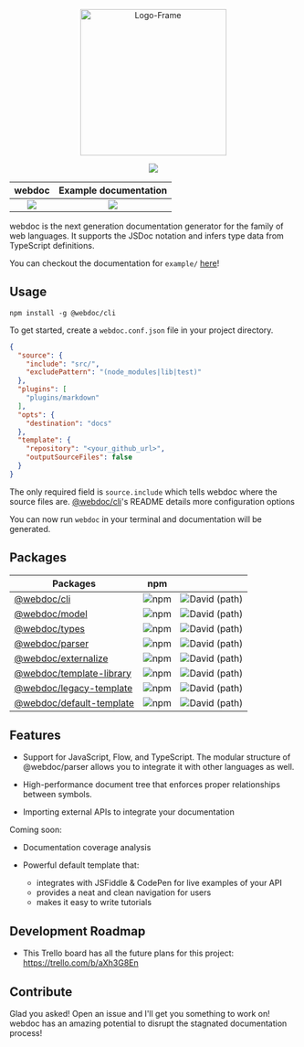 <p align="center">
  <img src="https://i.ibb.co/ZHP9PD8/Logo-Frame-5.png" alt="Logo-Frame" border="0" width="256">
</p>

<p align="center">
  <a href="https://www.codetriage.com/webdoc-labs/webdoc"><img src="https://www.codetriage.com/webdoc-js/webdoc/badges/users.svg" /></a>
</p>

<table align="center">
  <tr>
  <th align="center">webdoc</th>
  <th align="center">Example documentation</th>
  </tr>
  <tbody align="center">
    <tr>
      <td>
        <a href="https://dev.azure.com/webdoc-js/webdoc/_build/latest?definitionId=2&branchName=master">
          <img src="https://dev.azure.com/webdoc-js/webdoc/_apis/build/status/Build%2C%20unit-test%2C%20type-check?repoName=webdoc-labs%2Fwebdoc&branchName=master"></img>
        </a>
      </td>
      <td>
        <a href="https://dev.azure.com/webdoc-js/webdoc/_build/latest?definitionId=3&branchName=master">
          <img src="https://dev.azure.com/webdoc-js/webdoc/_apis/build/status/webdoc-example%20documentation%20generator?repoName=webdoc-labs%2Fwebdoc&branchName=master"></img>
        </a>
      </td>
    </tr>
  </tbody>
</table>

webdoc is the next generation documentation generator for the family of web languages. It supports the JSDoc notation
and infers type data from TypeScript definitions.

You can checkout the documentation for `example/` [here](https://webdoc-labs.github.io/example-documentation/index.html)!

## Usage

```shell
npm install -g @webdoc/cli
```

To get started, create a `webdoc.conf.json` file in your project directory.

```json
{
  "source": {
    "include": "src/",
    "excludePattern": "(node_modules|lib|test)"
  },
  "plugins": [
    "plugins/markdown"
  ],
  "opts": {
    "destination": "docs"
  },
  "template": {
    "repository": "<your_github_url>",
    "outputSourceFiles": false
  }
}
```

The only required field is `source.include` which tells webdoc where the source files are. [@webdoc/cli](packages/webdoc-cli)'s README details more configuration options

You can now run `webdoc` in your terminal and documentation will be generated.

## Packages

| Packages                    | npm                                                              ||
|-----------------------------|------------------------------------------------------------------|-|
| [@webdoc/cli](packages/webdoc-cli)     | ![npm](https://img.shields.io/npm/v/@webdoc/cli)                 |![David (path)](https://img.shields.io/david/webdoc-labs/webdoc?path=packages%2Fwebdoc-cli)|
| [@webdoc/model](packages/webdoc-model) | ![npm](https://img.shields.io/npm/v/@webdoc/model)               |![David (path)](https://img.shields.io/david/webdoc-labs/webdoc?path=packages%2Fwebdoc-model)|
| [@webdoc/types](packages/webdoc-types) | ![npm](https://img.shields.io/npm/v/@webdoc/types)               |![David (path)](https://img.shields.io/david/webdoc-labs/webdoc?path=packages%2Fwebdoc-types)|
| [@webdoc/parser](packages/webdoc-parser)| ![npm](https://img.shields.io/npm/v/@webdoc/parser)              |![David (path)](https://img.shields.io/david/webdoc-labs/webdoc?path=packages%2Fwebdoc-parser)|
|[@webdoc/externalize](packages/webdoc-externalize)| ![npm](https://img.shields.io/npm/v/@webdoc/externalize)         |![David (path)](https://img.shields.io/david/webdoc-labs/webdoc?path=packages%2Fwebdoc-externalize)|
|[@webdoc/template-library](packages/webdoc-template-library)| ![npm](https://img.shields.io/npm/v/@webdoc/template-library)    |![David (path)](https://img.shields.io/david/webdoc-labs/webdoc?path=packages%2Fwebdoc-template-library)|
| [@webdoc/legacy-template](packages/webdoc-legacy-template)     | ![npm](https://img.shields.io/npm/v/@webdoc/legacy-template)     |![David (path)](https://img.shields.io/david/webdoc-labs/webdoc?path=packages%2Fwebdoc-legacy-template)|
| [@webdoc/default-template](packages/webdoc-default-template)    | ![npm](https://img.shields.io/npm/v/@webdoc/default-template)    |![David (path)](https://img.shields.io/david/webdoc-labs/webdoc?path=packages%2Fwebdoc-default-template)|

## Features

* Support for JavaScript, Flow, and TypeScript. The modular structure of @webdoc/parser allows you to integrate it with other languages as well.

* High-performance document tree that enforces proper relationships between symbols.

* Importing external APIs to integrate your documentation

Coming soon:

* Documentation coverage analysis

* Powerful default template that:
  * integrates with JSFiddle & CodePen for live examples of your API
  * provides a neat and clean navigation for users
  * makes it easy to write tutorials

## Development Roadmap

* This Trello board has all the future plans for this project: https://trello.com/b/aXh3G8En

## Contribute

Glad you asked! Open an issue and I'll get you something to work on! webdoc has an amazing potential to disrupt the stagnated documentation process!

